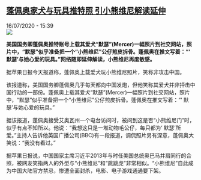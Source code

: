 <!--1594911379000-->
[蓬佩奥家犬与玩具推特照 引小熊维尼解读延伸](http://www.rfi.fr//cn/%E4%B8%AD%E5%9B%BD/20200716-%E8%93%AC%E4%BD%A9%E5%A5%A5%E5%AE%B6%E7%8A%AC%E4%B8%8E%E7%8E%A9%E5%85%B7%E6%8E%A8%E7%89%B9%E7%85%A7-%E5%BC%95%E5%B0%8F%E7%86%8A%E7%BB%B4%E5%B0%BC%E8%A7%A3%E8%AF%BB%E5%BB%B6%E4%BC%B8)
------

<div>16/07/2020 - 15:39</div><img src="https://s.rfi.fr/media/display/b736db0a-c769-11ea-8919-005056a98db9/w:310/p:16x9/pp%20ao.jpg"><p><strong>美国国务卿蓬佩奥推特账号上载其爱犬“默瑟”(Mercer)一幅照片到社交网站，照片中，“默瑟”似乎准备把一个“小熊维尼”公仔煎皮拆骨。蓬佩奥在推文写着：“‘ 默瑟’与她心爱的玩具。”网络随即延伸解读，小熊维尼再度敏感。</strong></p><div class="t-content__body u-clearfix"><div class="m-interstitial"></div><p>据苹果日报今天报道称，蓬佩奥上载爱犬玩小熊维尼照片，笑称非攻击中国。</p><p>该报道称，美国国务卿蓬佩奥几乎每天都向中国发炮，但他笑称其爱犬并非抨击中国行动的一部份。蓬佩奥上载其爱犬“默瑟”(Mercer)一幅照片到社交网站，照片中，“默瑟”似乎准备把一个“小熊维尼”公仔煎皮拆骨。蓬佩奥在推文写着：“‘ 默瑟’与她心爱的玩具。”</p><p>据该报道，蓬佩奥接受艾奥瓦州一个电台访问时，被问到这是否“小熊维尼门”时，似乎有点不知所以。他说：“我想这只是一堆动物毛公仔，每只都为‘ 默瑟’所爱。”主持人告诉他英国广播公司(BBC)有一段报道，调侃照片另有深意，蓬佩奥大笑说：“我没有看过。”</p><p>据苹果日报说，中国国家主席习近平2013年与时任美国总统奥巴马并肩同行的合照，被网友笑指两人的外型与“小熊维尼”和“跳跳虎”非常相似。“小熊维尼”自此成为中国大陆官方禁忌，惨遭全面封杀，电影、电子游戏通通要下架。</p><div class="o-self-promo o-self-promo--nl o-self-promo--hidden" data-selfpromo-newsletter></div><div class="o-self-promo o-self-promo--app o-self-promo--hidden" data-selfpromo-app></div></div>
